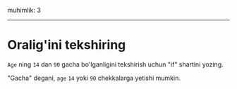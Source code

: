 muhimlik: 3

---

# Oralig'ini tekshiring

`Age` ning `14` dan `90` gacha bo'lganligini tekshirish uchun "if" shartini yozing.

"Gacha" degani, `age` `14` yoki `90` chekkalarga yetishi mumkin.
